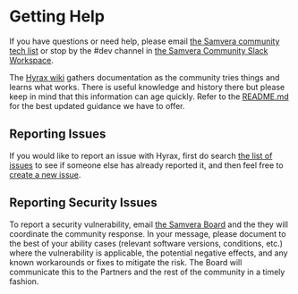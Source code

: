 # Getting Help

If you have questions or need help, please email [the Samvera community tech list](mailto:samvera-tech@googlegroups.com) or stop by the #dev channel in [the Samvera Community Slack Workspace](https://samvera.atlassian.net/wiki/spaces/samvera/pages/405211682/Getting+Started+in+the+Samvera+Community#Join-the-Samvera-Slack-workspace).

The [Hyrax wiki](https://github.com/samvera/hyrax/wiki) gathers documentation as the community tries things and learns what works. There is useful knowledge and history there but please keep in mind that this information can age quickly. Refer to the [README.md](./README.md) for the best updated guidance we have to offer.


## Reporting Issues

If you would like to report an issue with Hyrax, first do search [the list of issues](https://github.com/samvera/hyrax/issues/) to see if someone else has already reported it, and then feel free to [create a new issue](https://github.com/samvera/hyrax/issues/new).

## Reporting Security Issues

To report a security vulnerability, email [the Samvera Board](mailto:board@samvera.org) and the they will coordinate the community response. In your message, please document to the best of your ability cases (relevant software versions, conditions, etc.) where the vulnerability is applicable, the potential negative effects, and any known workarounds or fixes to mitigate the risk. The Board will communicate this to the Partners and the rest of the community in a timely fashion.
